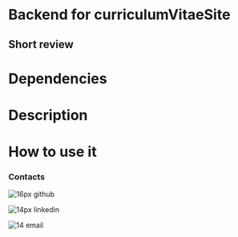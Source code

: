 # Backend for curriculumVitaeSite

## Short review


# Dependencies


# Description


# How to use it

### Contacts

![16px](https://img.icons8.com/metro/16/000000/github.png) github

![14px](https://img.icons8.com/android/14/000000/linkedin.png) linkedin

![14](https://img.icons8.com/metro/14/000000/email.png) email

